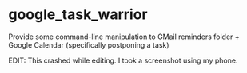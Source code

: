 google_task_warrior
===================

Provide some command-line manipulation to GMail reminders folder + Google Calendar (specifically postponing a task)

EDIT: This crashed while editing. I took a screenshot using my phone.

